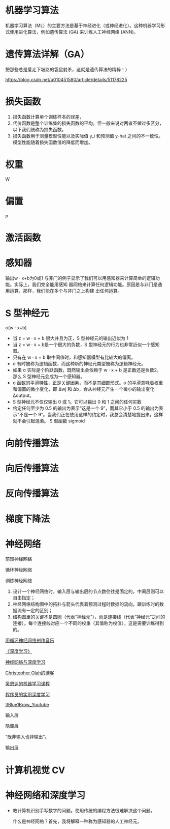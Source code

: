 
# 机器学习算法

机器学习算法（ML）的主要方法是基于神经进化（或神经进化）。这种机器学习形式使用进化算法，例如遗传算法 (GA) 来训练人工神经网络 (ANN)。


# 遗传算法详解（GA）

把那些总是爱走下坡路的袋鼠射杀，这就是遗传算法的精粹！）

https://blog.csdn.net/u010451580/article/details/51178225


# 损失函数 
  
1. 损失函数计算单个训练样本的误差，
2. 代价函数是整个训练集的损失函数的平均。但一般来说对两者不做过多区分，以下我们统称为损失函数。
3. 损失函数用于测量模型性能以及实际值 y_i 和预测值 y-hat 之间的不一致性。模型性能随着损失函数值的降低而增加。


# 权重

W

# 偏置

p

# 激活函数

# 感知器

输出w · x+b为0或1
与⾮⻔的例⼦显⽰了我们可以⽤感知器来计算简单的逻辑功能。实际上，我们完全能⽤感知
器⽹络来计算任何逻辑功能。原因是与⾮⻔是通⽤运算，那样，我们能在多个与⾮⻔之上构建
出任何运算。

# S 型神经元
σ(w · x+b)
- 当 z = w · x + b 很⼤并且为正，S 型神经元的输出近似为 1
- 当 z = w · x + b是⼀个很⼤的负数，S 型神经元的⾏为也⾮常近似⼀个感知器。
- 只有在 w · x + b 取中间值时，和感知器模型有⽐较⼤的偏离。
- σ 有时被称为逻辑函数，⽽这种新的神经元类型被称为逻辑神经元。
- 如果 σ 实际是个阶跃函数，既然输出会依赖于 w · x + b 是正数还是负数2，那么 S 型神经元会成为⼀个感知器。
- σ 函数的平滑特性，正是关键因素，⽽不是其细部形式。σ 的平滑意味着权重和偏置的微⼩变化，即 ∆wj 和 ∆b，会从神经元产⽣⼀个微⼩的输出变化 ∆output。
- S 型神经元不仅仅输出 0 或 1。它可以输出 0 和 1 之间的任何实数
- 约定任何⾄少为 0.5 的输出为表⽰“这是⼀个 9”，⽽其它⼩于 0.5 的输出为表⽰“不是⼀个 9”。当我们正在使⽤这样的约定时，我总会清楚地提出来，这样就不会引起混淆。
S 型函数
sigmoid

# 向前传播算法

# 向后传播算法

# 反向传播算法

# 梯度下降法


# 神经网络

前馈神经网络

循环神经网络

训练神经网络

1. 设计一个神经网络时，输入层与输出层的节点数往往是固定的，中间层则可以自由指定；
2. 神经网络结构图中的拓扑与箭头代表着预测过程时数据的流向，跟训练时的数据流有一定的区别；
3. 结构图里的关键不是圆圈（代表“神经元”），而是连接线（代表“神经元”之间的连接）。每个连接线对应一个不同的权重（其值称为权值），这是需要训练得到的。  

[用循环神经网络创作音乐](https://www.danieldjohnson.com/2015/08/03/composing-music-with-recurrent-neural-networks/)

[《深度学习》](https://github.com/exacity/deeplearningbook-chinese)

[神经网络与深度学习](http://neuralnetworksanddeeplearning.com/about.html)

[Christopher Olah的博客](http://colah.github.io/)

[吴恩达的机器学习课程](https://www.coursera.org/specializations/deep-learning)

[程序员的实用深度学习](https://course.fast.ai/)

[3Blue1Brow_Youtube](https://www.youtube.com/watch?v=aircAruvnKk&list=PLZHQObOWTQDNU6R1_67000Dx_ZCJB-3pi&ab_channel=3Blue1Brown)

输入层


隐藏层

“既⾮输⼊也⾮输出”。

输出层




# 计算机视觉 CV

# 神经网络和深度学习

- 教计算机识别手写数字的问题。使用传统的编程方法很难解决这个问题。

  什么是神经网络？首先，我将解释一种称为感知器的人工神经元。
  
  

